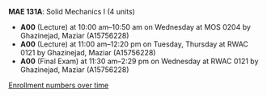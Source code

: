 **MAE 131A**: Solid Mechanics I (4 units)

- **A00** (Lecture) at 10:00 am–10:50 am on Wednesday at MOS 0204 by Ghazinejad, Maziar (A15756228)
- **A00** (Lecture) at 11:00 am–12:20 pm on Tuesday, Thursday at RWAC 0121 by Ghazinejad, Maziar (A15756228)
- **A00** (Final Exam) at 11:30 am–2:29 pm on Wednesday at RWAC 0121 by Ghazinejad, Maziar (A15756228)

[Enrollment numbers over time](./MAE131A.tsv)
